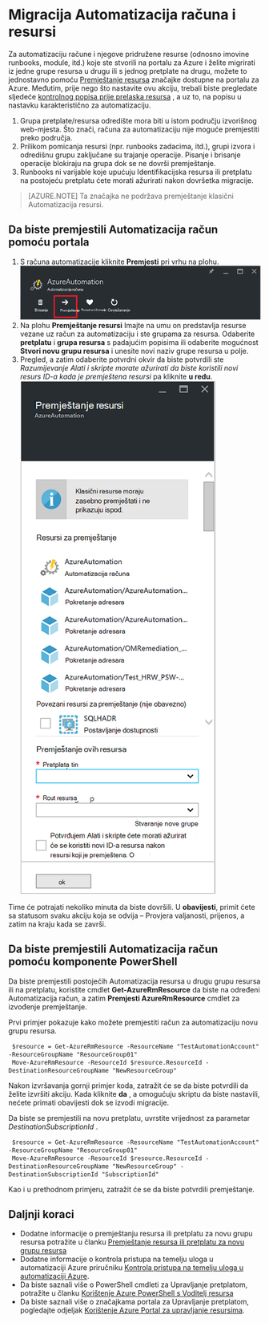 <properties
   pageTitle="Migracija Automatizacija računa i resursima | Microsoft Azure"
   description="U ovom se članku opisuje kako prijeći računa za automatizaciju u Automatizacija Azure i pridružene resurse iz jedne pretplate na drugu."
   services="automation"
   documentationCenter=""
   authors="MGoedtel"
   manager="jwhit"
   editor="tysonn" />
<tags
   ms.service="automation"
   ms.devlang="na"
   ms.topic="article"
   ms.tgt_pltfrm="na"
   ms.workload="infrastructure-services"
   ms.date="07/07/2016"
   ms.author="magoedte" />

# <a name="migrate-automation-account-and-resources"></a>Migracija Automatizacija računa i resursi

Za automatizaciju račune i njegove pridružene resurse (odnosno imovine runbooks, module, itd.) koje ste stvorili na portalu za Azure i želite migrirati iz jedne grupe resursa u drugu ili s jednog pretplate na drugu, možete to jednostavno pomoću [Premještanje resursa](../resource-group-move-resources.md) značajke dostupne na portalu za Azure. Međutim, prije nego što nastavite ovu akciju, trebali biste pregledate sljedeće [kontrolnog popisa prije prelaska resursa](../resource-group-move-resources.md#Checklist-before-moving-resources) , a uz to, na popisu u nastavku karakteristično za automatizaciju.   

1.  Grupa pretplate/resursa odredište mora biti u istom području izvorišnog web-mjesta.  Što znači, računa za automatizaciju nije moguće premjestiti preko područja.
2.  Prilikom pomicanja resursi (npr. runbooks zadacima, itd.), grupi izvora i odredišnu grupu zaključane su trajanje operacije. Pisanje i brisanje operacije blokiraju na grupa dok se ne dovrši premještanje.  
3.  Runbooks ni varijable koje upućuju Identifikacijska resursa ili pretplatu na postojeću pretplatu ćete morati ažurirati nakon dovršetka migracije.   


>[AZURE.NOTE] Ta značajka ne podržava premještanje klasični Automatizacija resursi.

## <a name="to-move-the-automation-account-using-the-portal"></a>Da biste premjestili Automatizacija račun pomoću portala

1. S računa automatizacije kliknite **Premjesti** pri vrhu na plohu.<br> ![Mogućnost prijenosa](media/automation-migrate-account-subscription/automation-menu-move.png)<br> 
2. Na plohu **Premještanje resursi** Imajte na umu on predstavlja resurse vezane uz račun za automatizaciju i ste grupama za resursa.  Odaberite **pretplatu** i **grupa resursa** s padajućim popisima ili odaberite mogućnost **Stvori novu grupu resursa** i unesite novi naziv grupe resursa u polje.  
3. Pregled, a zatim odaberite potvrdni okvir da biste potvrdili ste *Razumijevanje Alati i skripte morate ažurirati da biste koristili novi resurs ID-a kada je premještena resursi* pa kliknite **u redu**.<br> ![Premještanje plohu resursi](media/automation-migrate-account-subscription/automation-move-resources-blade.png)<br>   

Time će potrajati nekoliko minuta da biste dovršili.  U **obavijesti**, primit ćete sa statusom svaku akciju koja se odvija – Provjera valjanosti, prijenos, a zatim na kraju kada se završi.     

## <a name="to-move-the-automation-account-using-powershell"></a>Da biste premjestili Automatizacija račun pomoću komponente PowerShell

Da biste premjestili postojećih Automatizacija resursa u drugu grupu resursa ili na pretplatu, koristite cmdlet **Get-AzureRmResource** da biste na određeni Automatizacija račun, a zatim **Premjesti AzureRmResource** cmdlet za izvođenje premještanje.

Prvi primjer pokazuje kako možete premjestiti račun za automatizaciju novu grupu resursa.

   ```
    $resource = Get-AzureRmResource -ResourceName "TestAutomationAccount" -ResourceGroupName "ResourceGroup01"
    Move-AzureRmResource -ResourceId $resource.ResourceId -DestinationResourceGroupName "NewResourceGroup"
   ``` 

Nakon izvršavanja gornji primjer koda, zatražit će se da biste potvrdili da želite izvršiti akciju.  Kada kliknite **da** , a omogućuju skriptu da biste nastavili, nećete primati obavijesti dok se izvodi migracije.  

Da biste se premjestili na novu pretplatu, uvrstite vrijednost za parametar *DestinationSubscriptionId* .

   ```
    $resource = Get-AzureRmResource -ResourceName "TestAutomationAccount" -ResourceGroupName "ResourceGroup01"
    Move-AzureRmResource -ResourceId $resource.ResourceId -DestinationResourceGroupName "NewResourceGroup" -DestinationSubscriptionId "SubscriptionId"
   ``` 

Kao i u prethodnom primjeru, zatražit će se da biste potvrdili premještanje.  

## <a name="next-steps"></a>Daljnji koraci

- Dodatne informacije o premještanju resursa ili pretplatu za novu grupu resursa potražite u članku [Premještanje resursa ili pretplatu za novu grupu resursa](../resource-group-move-resources.md)
- Dodatne informacije o kontrola pristupa na temelju uloga u automatizaciji Azure priručniku [Kontrola pristupa na temelju uloga u automatizaciji Azure](../automation/automation-role-based-access-control.md).
- Da biste saznali više o PowerShell cmdleti za Upravljanje pretplatom, potražite u članku [Korištenje Azure PowerShell s Voditelj resursa](../powershell-azure-resource-manager.md)
- Da biste saznali više o značajkama portala za Upravljanje pretplatom, pogledajte odjeljak [Korištenje Azure Portal za upravljanje resursima](../azure-portal/resource-group-portal.md). 
